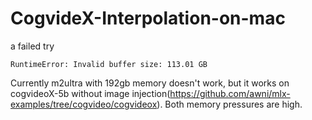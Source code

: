 # CogvideX-Interpolation-on-mac

a failed try

```
RuntimeError: Invalid buffer size: 113.01 GB
```

Currently m2ultra with 192gb memory doesn't work, but it works on cogvideoX-5b without image injection(https://github.com/awni/mlx-examples/tree/cogvideo/cogvideox). Both memory pressures are high. 

